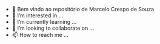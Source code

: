 - 👋 Bem vindo ao repositório de Marcelo Crespo de Souza
- 👀 I’m interested in ...
- 🌱 I’m currently learning ...
- 💞️ I’m looking to collaborate on ...
- 📫 How to reach me ...

<!---
marcelocrespo/marcelocrespo is a ✨ special ✨ repository because its `README.md` (this file) appears on your GitHub profile.
You can click the Preview link to take a look at your changes.
--->
